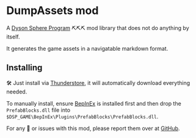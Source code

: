# DumpAssets mod

A [Dyson Sphere Program](https://store.steampowered.com/app/1366540/Dyson_Sphere_Program/) ⛏⛏⛏ mod library that does not do anything by itself.

It generates the game assets in a navigatable markdown format.

## Installing

🛠 Just install via [Thunderstore](https://dsp.thunderstore.io), it will automatically download everything needed.

To manually install, ensure [BepInEx](https://github.com/BepInEx/BepInEx) is installed first and then drop the `PrefabBlocks.dll` file into `$DSP_GAME\BepInEx\Plugins\PrefabBlocks\PrefabBlocks.dll`.

For any 🐛 or issues with this mod, please report them over at [GitHub](https://github.com/Therzok/dsp_modding/issues/new).
